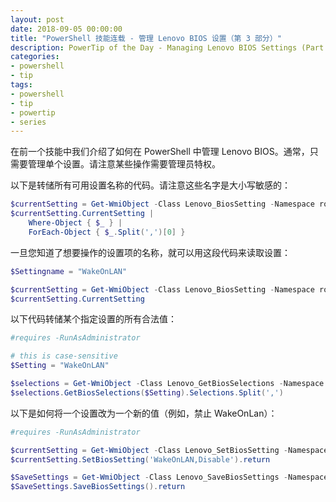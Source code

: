 ```yaml
---
layout: post
date: 2018-09-05 00:00:00
title: "PowerShell 技能连载 - 管理 Lenovo BIOS 设置（第 3 部分）"
description: PowerTip of the Day - Managing Lenovo BIOS Settings (Part 3)
categories:
- powershell
- tip
tags:
- powershell
- tip
- powertip
- series
---
```

在前一个技能中我们介绍了如何在 PowerShell 中管理 Lenovo BIOS。通常，只需要管理单个设置。请注意某些操作需要管理员特权。

以下是转储所有可用设置名称的代码。请注意这些名字是大小写敏感的：

```powershell
$currentSetting = Get-WmiObject -Class Lenovo_BiosSetting -Namespace root\wmi
$currentSetting.CurrentSetting |
    Where-Object { $_ } |
    ForEach-Object { $_.Split(',')[0] }
```

一旦您知道了想要操作的设置项的名称，就可以用这段代码来读取设置：

```powershell
$Settingname = "WakeOnLAN"

$currentSetting = Get-WmiObject -Class Lenovo_BiosSetting -Namespace root\wmi -Filter "CurrentSetting LIKE '%$SettingName%'"
$currentSetting.CurrentSetting
```

以下代码转储某个指定设置的所有合法值：

```powershell
#requires -RunAsAdministrator

# this is case-sensitive
$Setting = "WakeOnLAN"

$selections = Get-WmiObject -Class Lenovo_GetBiosSelections -Namespace root\wmi
$selections.GetBiosSelections($Setting).Selections.Split(',')
```

以下是如何将一个设置改为一个新的值（例如，禁止 WakeOnLan）：

```powershell
#requires -RunAsAdministrator

$currentSetting = Get-WmiObject -Class Lenovo_SetBiosSetting -Namespace root\wmi
$currentSetting.SetBiosSetting('WakeOnLAN,Disable').return

$SaveSettings = Get-WmiObject -Class Lenovo_SaveBiosSettings -Namespace root\wmi
$SaveSettings.SaveBiosSettings().return
```

<!--本文国际来源：[Managing Lenovo BIOS Settings (Part 3)](http://community.idera.com/powershell/powertips/b/tips/posts/managing-lenovo-bios-settings-part-3)-->
